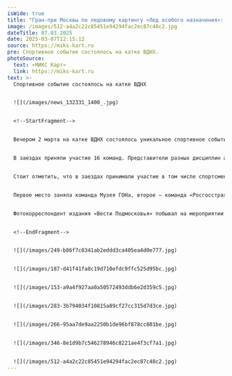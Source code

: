 ```yaml
---
isWide: true
title: "Гран-при Москвы по ледовому картингу «Лед особого назначения»: фоторепортаж"
image: /images/512-a4a2c22c85451e94294fac2ec87c48c2.jpg
dateTitle: 07.03.2025
date: 2025-03-07T12:15:12
source: https://miks-kart.ru
pre: Спортивное событие состоялось на катке ВДНХ.
photoSource:
  text: «МИКС Карт»
  link: https://miks-kart.ru
text: >-
  Спортивное событие состоялось на катке ВДНХ


  ![](/images/news_132331_1400_.jpg)


  <!--StartFragment-->


  Вечером 2 марта на катке ВДНХ состоялось уникальное спортивное событие — Гран-при Москвы по ледовому картингу «Лед особого назначения». Организаторами гонки выступили Музей Гаража особого назначения ФСО России, Дептранс Москвы и ВДНХ. 


  В заездах приняли участие 16 команд. Представители разных дисциплин авто- и мотоспорта соревновались на микроавтомобилях отечественного производства «МИКС Карт» с двигателем мощностью 9 л.с, способных развивать скорость до 90 км/ч на ледяной трассе. Специально к гонке были подготовлены 25 машин с шипованными шинами и воздухозаборниками, защищенными от ледяной крошки. 


  Стоит отметить, что в заездах принимали участие в том числе спортсмены с ограниченными возможностями здоровья.


  Первое место заняла команда Музея ГОНа, второе — команда «Росгосстрах Жизнь», а бронза досталась команде Russian Racing Group. Почетный приз завоевала команда «Картинг без границ». 


  Фотокорреспондент издания «Вести Подмосковья» побывал на мероприятии и запечатлел мгновения адреналина и драйва:


  <!--EndFragment-->


  ![](/images/249-b86f7c8341ab2eddd3ca405ea4d0e777.jpg)


  ![](/images/187-d41f41fa8c19d710efdc9ffc525d95bc.jpg)


  ![](/images/153-a9a4f927aa0a50572493ddb6e2d359c5.jpg)


  ![](/images/283-3b794034f10815a89cf27cc315d7d3ce.jpg)


  ![](/images/266-95aa7de9aa2250b1de96bf878cc801be.jpg)


  ![](/images/346-8e1d9b7c546278946c8221ae4f3cf7a1.jpg)


  ![](/images/512-a4a2c22c85451e94294fac2ec87c48c2.jpg)
---
```

